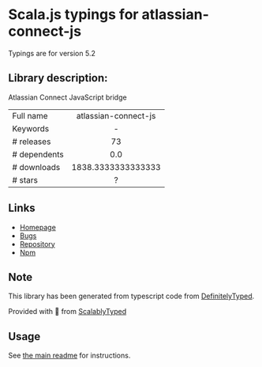 
# Scala.js typings for atlassian-connect-js

Typings are for version 5.2

## Library description:
Atlassian Connect JavaScript bridge

|                    |                 |
| ------------------ | :-------------: |
| Full name          | atlassian-connect-js |
| Keywords           | - |
| # releases         | 73 |
| # dependents       | 0.0 |
| # downloads        | 1838.3333333333333 |
| # stars            | ? |

## Links
- [Homepage](https://bitbucket.org/atlassian/atlassian-connect-js#readme)
- [Bugs](https://bitbucket.org/atlassian/atlassian-connect-js/issues)
- [Repository](https://bitbucket.org/atlassian/atlassian-connect-js)
- [Npm](https://www.npmjs.com/package/atlassian-connect-js)
    


## Note
This library has been generated from typescript code from [DefinitelyTyped](https://definitelytyped.org).

Provided with :purple_heart: from [ScalablyTyped](https://github.com/oyvindberg/ScalablyTyped)

## Usage
See [the main readme](../../readme.md) for instructions.


